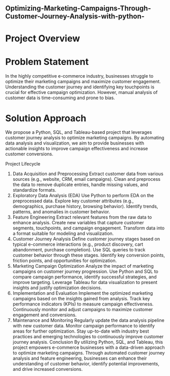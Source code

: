##  Optimizing-Marketing-Campaigns-Through-Customer-Journey-Analysis-with-python-
# Project Overview
# Problem Statement
In the highly competitive e-commerce industry, businesses struggle to optimize their marketing campaigns and maximize customer engagement. Understanding the customer journey and identifying key touchpoints is crucial for effective campaign optimization. However, manual analysis of customer data is time-consuming and prone to bias.

# Solution Approach
We propose a Python, SQL, and Tableau-based project that leverages customer journey analysis to optimize marketing campaigns. By automating data analysis and visualization, we aim to provide businesses with actionable insights to improve campaign effectiveness and increase customer conversions.

Project Lifecycle
1. Data Acquisition and Preprocessing
Extract customer data from various sources (e.g., website, CRM, email campaigns).
Clean and preprocess the data to remove duplicate entries, handle missing values, and standardize formats.
2. Exploratory Data Analysis (EDA)
Use Python to perform EDA on the preprocessed data.
Explore key customer attributes (e.g., demographics, purchase history, browsing behavior).
Identify trends, patterns, and anomalies in customer behavior.
3. Feature Engineering
Extract relevant features from the raw data to enhance analysis.
Create new variables that capture customer segments, touchpoints, and campaign engagement.
Transform data into a format suitable for modeling and visualization.
4. Customer Journey Analysis
Define customer journey stages based on typical e-commerce interactions (e.g., product discovery, cart abandonment, purchase completion).
Use SQL queries to track customer behavior through these stages.
Identify key conversion points, friction points, and opportunities for optimization.
5. Marketing Campaign Optimization
Analyze the impact of marketing campaigns on customer journey progression.
Use Python and SQL to compare campaign performance, identify successful strategies, and improve targeting.
Leverage Tableau for data visualization to present insights and justify optimization decisions.
6. Implementation and Evaluation
Implement the optimized marketing campaigns based on the insights gained from analysis.
Track key performance indicators (KPIs) to measure campaign effectiveness.
Continuously monitor and adjust campaigns to maximize customer engagement and conversions.
7. Maintenance and Monitoring
Regularly update the data analysis pipeline with new customer data.
Monitor campaign performance to identify areas for further optimization.
Stay up-to-date with industry best practices and emerging technologies to continuously improve customer journey analysis.
Conclusion
By utilizing Python, SQL, and Tableau, this project empowers e-commerce businesses with a data-driven approach to optimize marketing campaigns. Through automated customer journey analysis and feature engineering, businesses can enhance their understanding of customer behavior, identify potential improvements, and drive increased conversions.
